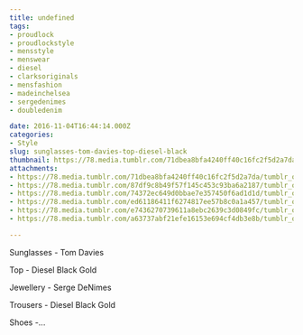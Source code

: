 ```yaml
---
title: undefined
tags:
- proudlock
- proudlockstyle
- mensstyle
- menswear
- diesel
- clarksoriginals
- mensfashion
- madeinchelsea
- sergedenimes
- doubledenim

date: 2016-11-04T16:44:14.000Z
categories:
- Style
slug: sunglasses-tom-davies-top-diesel-black
thumbnail: https://78.media.tumblr.com/71dbea8bfa4240ff40c16fc2f5d2a7da/tumblr_og4mhq9czO1rhrm24o7_1280.jpg
attachments:
- https://78.media.tumblr.com/71dbea8bfa4240ff40c16fc2f5d2a7da/tumblr_og4mhq9czO1rhrm24o7_1280.jpg
- https://78.media.tumblr.com/87df9c8b49f57f145c453c93ba6a2187/tumblr_og4mhq9czO1rhrm24o2_1280.jpg
- https://78.media.tumblr.com/74372ec649d0bbae7e357450f6ad1d1d/tumblr_og4mhq9czO1rhrm24o3_1280.jpg
- https://78.media.tumblr.com/ed61186411f6274817ee57b8c0a1a457/tumblr_og4mhq9czO1rhrm24o4_1280.jpg
- https://78.media.tumblr.com/e7436270739611a8ebc2639c3d0849fc/tumblr_og4mhq9czO1rhrm24o6_1280.jpg
- https://78.media.tumblr.com/a63737abf21efe16153e694cf4db3e8b/tumblr_og4mhq9czO1rhrm24o9_1280.jpg

---
```


Sunglasses -  Tom Davies 

  Top - Diesel Black Gold 

  Jewellery - Serge DeNimes 

  Trousers - Diesel Black Gold 

  Shoes -...
